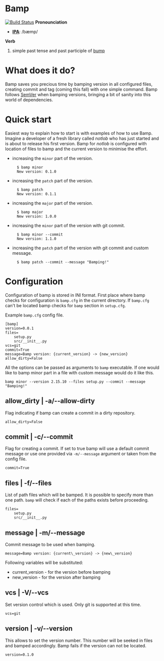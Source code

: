 Bamp
=====
[![Build Status](https://travis-ci.org/inirudebwoy/bamp.svg?branch=master)](https://travis-ci.org/inirudebwoy/bamp)
**Pronounciation**

- [**IPA**](https://en.wiktionary.org/wiki/Wiktionary:International_Phonetic_Alphabet): /bæmp/

**Verb**

1. simple past tense and past participle of [bump](https://stackoverflow.com/questions/4181185/what-does-bump-version-stand-for)

What does it do?
=====================
Bamp saves you precious time by bamping version in all configured files, creating
commit and tag (coming this fall) with one simple command.
Bamp follows [SemVer](http://semver.org/) when bamping versions, bringing a bit of sanity into this
world of dependencies.

Quick start
==============
Easiest way to explain how to start is with examples of how to use Bamp.
Imagine a developer of a fresh library called *notlob* who has just started and is about
to release his first version. Bamp for *notlob* is configured with location of files
to bamp and the current version to minimise the effort.

* increasing the `minor` part of the version.

        $ bamp minor
        New version: 0.1.0

* increasing the `patch` part of the version.

        $ bamp patch
        New version: 0.1.1

* increasing the `major` part of the version.

        $ bamp major
        New version: 1.0.0

* increasing the `minor` part of the version with git commit.

        $ bamp minor --commit
        New version: 1.1.0

* increasing the `patch` part of the version with git commit and custom message.

        $ bamp patch --commit --message "Bamping!"

Configuration
=================

Configuration of bamp is stored in INI format. First place where bamp checks
for configuration is `bamp.cfg` in the current directory. If `bamp.cfg` can't be located
bamp checks for `bamp` section in `setup.cfg`.

Example `bamp.cfg` config file.

    [bamp]
    version=0.0.1
    files=
        setup.py
        src/__init__.py
    vcs=git
    commit=True
    message=Bamp version: {current_version} -> {new_version}
    allow_dirty=False

All the options can be passed as arguments to `bamp` executable. If one would like
to bamp minor part in a file with custom message would do it like this.

    bamp minor --version 2.15.10 --files setup.py --commit --message "Bamping!"

allow_dirty | -a/--allow-dirty
-------------------------------------
Flag indicating if bamp can create a commit in a dirty repository.

    allow_dirty=False

commit | -c/--commit
------------------------
Flag for creating a commit. If set to true bamp will use a default commit message or
use one provided via `-m/--message` argument or taken from the config file.

    commit=True

files | -f/--files
----------------------
List of path files which will be bamped. It is possible to specify more than one path.
`bamp` will check if each of the paths exists before proceeding.

    files=
        setup.py
        src/__init__.py

message | -m/--message
---------------------------
Commit message to be used when bamping.

    message=Bamp version: {current\_version} -> {new\_version}

Following variables will be substituted:
* current_version - for the version before bamping
* new_version - for the version after bamping


vcs | -V/--vcs
-----------------
Set version control which is used. Only git is supported at this time.

    vcs=git

version | -v/--version
---------------------------
This allows to set the version number. This number will be seeked in files and
bamped accordingly. Bamp fails if the version can not be located.

    version=0.1.0
